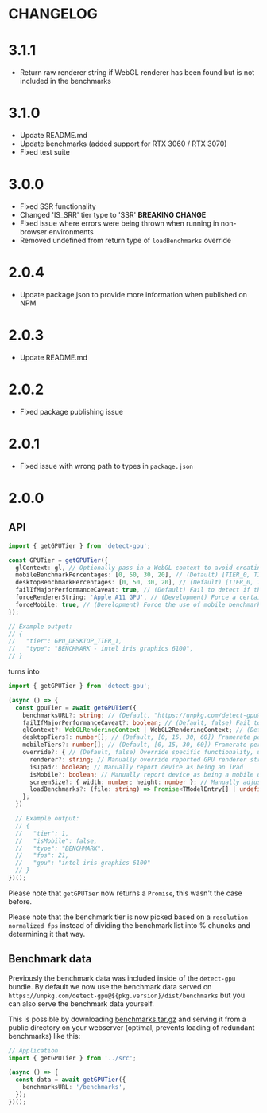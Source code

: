 # CHANGELOG

# 3.1.1

- Return raw renderer string if WebGL renderer has been found but is not included in the benchmarks

# 3.1.0

- Update README.md
- Update benchmarks (added support for RTX 3060 / RTX 3070)
- Fixed test suite

# 3.0.0

- Fixed SSR functionality
- Changed 'IS_SRR' tier type to 'SSR' **BREAKING CHANGE**
- Fixed issue where errors were being thrown when running in non-browser environments
- Removed undefined from return type of `loadBenchmarks` override

# 2.0.4

- Update package.json to provide more information when published on NPM

# 2.0.3

- Update README.md

# 2.0.2

- Fixed package publishing issue

# 2.0.1

- Fixed issue with wrong path to types in `package.json`

# 2.0.0

## API

```ts
import { getGPUTier } from 'detect-gpu';

const GPUTier = getGPUTier({
  glContext: gl, // Optionally pass in a WebGL context to avoid creating a temporary one internally
  mobileBenchmarkPercentages: [0, 50, 30, 20], // (Default) [TIER_0, TIER_1, TIER_2, TIER_3]
  desktopBenchmarkPercentages: [0, 50, 30, 20], // (Default) [TIER_0, TIER_1, TIER_2, TIER_3]
  failIfMajorPerformanceCaveat: true, // (Default) Fail to detect if the WebGL implementation determines the performance would be dramatically lower than the equivalent OpenGL implementation
  forceRendererString: 'Apple A11 GPU', // (Development) Force a certain renderer string
  forceMobile: true, // (Development) Force the use of mobile benchmarking scores
});

// Example output:
// {
//   "tier": GPU_DESKTOP_TIER_1,
//   "type": "BENCHMARK - intel iris graphics 6100",
// }
```

turns into

```ts
import { getGPUTier } from 'detect-gpu';

(async () => {
  const gpuTier = await getGPUTier({
    benchmarksURL?: string; // (Default, "https://unpkg.com/detect-gpu@${PKG_VERSION}/dist/benchmarks") Provide location of where to access benchmark data
    failIfMajorPerformanceCaveat?: boolean; // (Default, false) Fail to detect if the WebGL implementation determines the performance would be dramatically lower than the equivalent OpenGL
    glContext?: WebGLRenderingContext | WebGL2RenderingContext; // (Default, undefined) Optionally pass in a WebGL context to avoid creating a temporary one internally
    desktopTiers?: number[]; // (Default, [0, 15, 30, 60]) Framerate per tier
    mobileTiers?: number[]; // (Default, [0, 15, 30, 60]) Framerate per tier
    override?: { // (Default, false) Override specific functionality, useful for development
      renderer?: string; // Manually override reported GPU renderer string
      isIpad?: boolean; // Manually report device as being an iPad
      isMobile?: boolean; // Manually report device as being a mobile device
      screenSize?: { width: number; height: number }; // Manually adjust reported screenSize
      loadBenchmarks?: (file: string) => Promise<TModelEntry[] | undefined>; // Optionally modify method for loading benchmark data
    };
  })

  // Example output:
  // {
  //   "tier": 1,
  //   "isMobile": false,
  //   "type": "BENCHMARK",
  //   "fps": 21,
  //   "gpu": "intel iris graphics 6100"
  // }
})();
```

Please note that `getGPUTier` now returns a `Promise`, this wasn't the case before.

Please note that the benchmark tier is now picked based on a `resolution normalized fps` instead of dividing the benchmark list into % chuncks and determining it that way.

## Benchmark data

Previously the benchmark data was included inside of the `detect-gpu` bundle. By default we now use the benchmark data served on `https://unpkg.com/detect-gpu@${pkg.version}/dist/benchmarks` but you can also serve the benchmark data yourself.

This is possible by downloading [benchmarks.tar.gz](https://github.com/TimvanScherpenzeel/detect-gpu/raw/master/benchmarks.tar.gz) and serving it from a public directory on your webserver (optimal, prevents loading of redundant benchmarks) like this:

```ts
// Application
import { getGPUTier } from '../src';

(async () => {
  const data = await getGPUTier({
    benchmarksURL: '/benchmarks',
  });
})();
```
